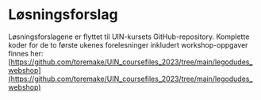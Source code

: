 # Løsningsforslag

Løsningsforslagene er flyttet til UIN-kursets GitHub-repository. 
Komplette koder for de to første ukenes forelesninger inkludert workshop-oppgaver finnes her: [https://github.com/toremake/UIN_coursefiles_2023/tree/main/legodudes_webshop](https://github.com/toremake/UIN_coursefiles_2023/tree/main/legodudes_webshop)

